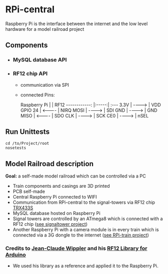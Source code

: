# RPi-central

Raspberry Pi is the interface between the internet and the low level hardware for a model railroad project

## Components

- ### MySQL database API

- ### RF12 chip API

	- communication via SPI

	- connected Pins:

		Raspberry Pi  |     | RF12
------------: |:-----:| :---
3.3V		  | ----> | VDD
GPIO 24		  | <---- | NIRQ
MOSI 		  | ----> | SDI
GND			  | ----> | GND
MISO 		  | <---- | SDO
CLK  		  | ----> | SCK
CE0			  | ----> | nSEL

## Run Unittests
	cd /to/Project/root
	nosetests

## Model Railroad description

**Goal:** a self-made model railroad which can be controlled via a PC

- Train components and casings are 3D printed
- PCB self-made
- Central Raspberry Pi connected to WIFI
- Communication from RPi-central to the signal-towers via RF12 chip [TRX433S][RF12]
- MySQL database hosted on Raspberry Pi
- Signal towers are controlled by an ATmega8 which is connected with a RF12 chip ([see signaltower project][signaltower])
- Another Raspberry Pi with a camera module is in every train which is connected via a 3G dongle to the internet ([see RPi-train project][RPi-train])

### Credits to [Jean-Claude Wippler][jcw] and his [RF12 Library for Arduino][JeeLib]
- We used his library as a reference and applied it to the Raspberry Pi.

[RF12]: http://www.matrixmultimedia.com/resources/files/datasheets/RF%20Solutions%20Transciever.pdf
[signaltower]: https://github.com/kajuten/signaltower
[RPi-train]: https://github.com/kajuten/rpi-train
[jcw]: https://github.com/jcw
[JeeLib]: https://github.com/jcw/jeelib
